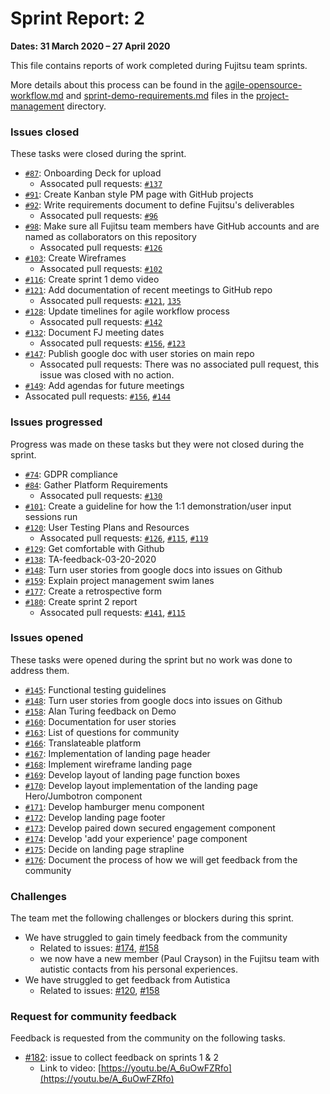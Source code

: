# Sprint Report: 2

**Dates: 31 March 2020 – 27 April 2020**

This file contains reports of work completed during Fujitsu team sprints.

More details about this process can be found in the [agile-opensource-workflow.md](project-management/agile-opensource-workflow.md) and [sprint-demo-requirements.md](project-management/sprint-demo-requirements.md) files in the [project-management](project-management) directory.

### Issues closed

These tasks were closed during the sprint.

* [`#87`](https://github.com/alan-turing-institute/AutisticaCitizenScience/issues/87): Onboarding Deck for upload
  * Assocated pull requests: [`#137`](https://github.com/alan-turing-institute/AutisticaCitizenScience/pull/137)
* [`#91`](https://github.com/alan-turing-institute/AutisticaCitizenScience/issues/91): Create Kanban style PM page with GitHub projects
* [`#92`](https://github.com/alan-turing-institute/AutisticaCitizenScience/issues/92): Write requirements document to define Fujitsu's deliverables
  * Assocated pull requests: [`#96`](https://github.com/alan-turing-institute/AutisticaCitizenScience/pull/96)
* [`#98`](https://github.com/alan-turing-institute/AutisticaCitizenScience/issues/98): Make sure all Fujitsu team members have GitHub accounts and are named as collaborators on this repository
  * Assocated pull requests: [`#126`](https://github.com/alan-turing-institute/AutisticaCitizenScience/pull/126)
* [`#103`](https://github.com/alan-turing-institute/AutisticaCitizenScience/issues/103): Create Wireframes
  * Assocated pull requests: [`#102`](https://github.com/alan-turing-institute/AutisticaCitizenScience/pull/102)
* [`#116`](https://github.com/alan-turing-institute/AutisticaCitizenScience/issues/116): Create sprint 1 demo video
* [`#121`](https://github.com/alan-turing-institute/AutisticaCitizenScience/issues/121): Add documentation of recent meetings to GitHub repo
  * Assocated pull requests: [`#121`](https://github.com/alan-turing-institute/AutisticaCitizenScience/issues/121), [`135`](https://github.com/alan-turing-institute/AutisticaCitizenScience/pull/135)
* [`#128`](https://github.com/alan-turing-institute/AutisticaCitizenScience/issues/128): Update timelines for agile workflow process
  * Assocated pull requests: [`#142`](https://github.com/alan-turing-institute/AutisticaCitizenScience/pull/142)
* [`#132`](https://github.com/alan-turing-institute/AutisticaCitizenScience/issues/132): Document FJ meeting dates
  * Assocated pull requests: [`#156`](https://github.com/alan-turing-institute/AutisticaCitizenScience/pull/156), [`#123`](https://github.com/alan-turing-institute/AutisticaCitizenScience/pull/123)
* [`#147`](https://github.com/alan-turing-institute/AutisticaCitizenScience/issues/147): Publish google doc with user stories on main repo
  * Assocated pull requests: There was no associated pull request, this issue was closed with no action.
* [`#149`](https://github.com/alan-turing-institute/AutisticaCitizenScience/issues/149): Add agendas for future meetings
 * Assocated pull requests: [`#156`](https://github.com/alan-turing-institute/AutisticaCitizenScience/pull/156), [`#144`](https://github.com/alan-turing-institute/AutisticaCitizenScience/pull/144) 

### Issues progressed

Progress was made on these tasks but they were not closed during the sprint.

* [`#74`](https://github.com/alan-turing-institute/AutisticaCitizenScience/issues/74): GDPR compliance
* [`#84`](https://github.com/alan-turing-institute/AutisticaCitizenScience/issues/84): Gather Platform Requirements
  * Assocated pull requests: [`#130`](https://github.com/alan-turing-institute/AutisticaCitizenScience/pull/130)  
* [`#101`](https://github.com/alan-turing-institute/AutisticaCitizenScience/issues/101): Create a guideline for how the 1:1 demonstration/user input sessions run
* [`#120`](https://github.com/alan-turing-institute/AutisticaCitizenScience/issues/120): User Testing Plans and Resources
  * Assocated pull requests: [`#126`](https://github.com/alan-turing-institute/AutisticaCitizenScience/pull/126), [`#115`](https://github.com/alan-turing-institute/AutisticaCitizenScience/pull/115), [`#119`](https://github.com/alan-turing-institute/AutisticaCitizenScience/pull/119)
* [`#129`](https://github.com/alan-turing-institute/AutisticaCitizenScience/issues/129): Get comfortable with Github
* [`#138`](https://github.com/alan-turing-institute/AutisticaCitizenScience/issues/138): TA-feedback-03-20-2020
* [`#148`](https://github.com/alan-turing-institute/AutisticaCitizenScience/issues/148): Turn user stories from google docs into issues on Github
* [`#159`](https://github.com/alan-turing-institute/AutisticaCitizenScience/issues/159): Explain project management swim lanes  
* [`#177`](https://github.com/alan-turing-institute/AutisticaCitizenScience/issues/177): Create a retrospective form
* [`#180`](https://github.com/alan-turing-institute/AutisticaCitizenScience/issues/180): Create sprint 2 report
  * Assocated pull requests: [`#141`](https://github.com/alan-turing-institute/AutisticaCitizenScience/pull/141), [`#115`](https://github.com/alan-turing-institute/AutisticaCitizenScience/pull/115)

### Issues opened

These tasks were opened during the sprint but no work was done to address them.

* [`#145`](https://github.com/alan-turing-institute/AutisticaCitizenScience/issues/145): Functional testing guidelines
* [`#148`](https://github.com/alan-turing-institute/AutisticaCitizenScience/issues/148): Turn user stories from google docs into issues on Github
* [`#158`](https://github.com/alan-turing-institute/AutisticaCitizenScience/issues/158): Alan Turing feedback on Demo
* [`#160`](https://github.com/alan-turing-institute/AutisticaCitizenScience/issues/160): Documentation for user stories
* [`#163`](https://github.com/alan-turing-institute/AutisticaCitizenScience/issues/163): List of questions for community
* [`#166`](https://github.com/alan-turing-institute/AutisticaCitizenScience/issues/166): Translateable platform
* [`#167`](https://github.com/alan-turing-institute/AutisticaCitizenScience/issues/167): Implementation of landing page header
* [`#168`](https://github.com/alan-turing-institute/AutisticaCitizenScience/issues/168): Implement wireframe landing page
* [`#169`](https://github.com/alan-turing-institute/AutisticaCitizenScience/issues/169): Develop layout of landing page function boxes
* [`#170`](https://github.com/alan-turing-institute/AutisticaCitizenScience/issues/170): Develop layout implementation of the landing page Hero/Jumbotron component
* [`#171`](https://github.com/alan-turing-institute/AutisticaCitizenScience/issues/171): Develop hamburger menu component
* [`#172`](https://github.com/alan-turing-institute/AutisticaCitizenScience/issues/172): Develop landing page footer
* [`#173`](https://github.com/alan-turing-institute/AutisticaCitizenScience/issues/173): Develop paired down secured engagement component
* [`#174`](https://github.com/alan-turing-institute/AutisticaCitizenScience/issues/174): Develop 'add your experience' page component
* [`#175`](https://github.com/alan-turing-institute/AutisticaCitizenScience/issues/175): Decide on landing page strapline
* [`#176`](https://github.com/alan-turing-institute/AutisticaCitizenScience/issues/176): Document the process of how we will get feedback from the community

### Challenges

The team met the following challenges or blockers during this sprint.

* We have struggled to gain timely feedback from the community
  * Related to issues: [#174](https://github.com/alan-turing-institute/AutisticaCitizenScience/issues/174), [#158](https://github.com/alan-turing-institute/AutisticaCitizenScience/issues/158)
  * we now have a new member (Paul Crayson) in the Fujitsu team with autistic contacts from his personal experiences. 
* We have struggled to get feedback from Autistica
  * Related to issues: [#120](https://github.com/alan-turing-institute/AutisticaCitizenScience/issues/174), [#158](https://github.com/alan-turing-institute/AutisticaCitizenScience/issues/120)

### Request for community feedback

Feedback is requested from the community on the following tasks.

* [#182](https://github.com/alan-turing-institute/AutisticaCitizenScience/issues/182): issue to collect feedback on sprints 1 & 2
  * Link to video: [https://youtu.be/A_6uOwFZRfo](https://youtu.be/A_6uOwFZRfo)
